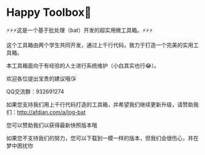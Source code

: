 # Happy Toolbox🧰
⚡️⚡️⚡️这是一个基于批处理（bat）开发的超实用微工具箱。⚡️⚡️⚡️

这个工具箱由两个学生共同开发，通过上千行代码，致力于打造一个完美的实用工具箱。

本工具箱面向于有经验的人士进行系统维护（小白其实也行😂）。

欢迎各位提出宝贵的建议哦😘

QQ交流群：932691274

如果您支持我们用上千行代码打造的工具箱，并希望我们继续更新升级，请赞助我们：http://afdian.com/a/log-bat

您可以赞助我们以获得最新快照版本哦

如果您不支持我们的努力，您可以下载到一模一样的版本，但我们会很伤心，并在梦中困扰你
